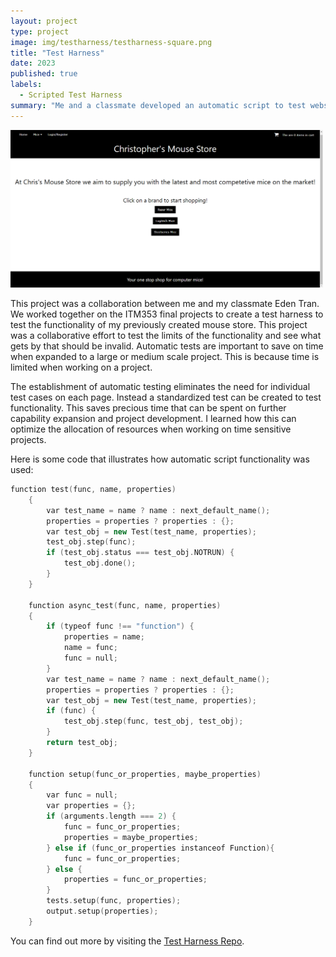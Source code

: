 ```yaml
---
layout: project
type: project
image: img/testharness/testharness-square.png
title: "Test Harness"
date: 2023
published: true
labels:
  - Scripted Test Harness
summary: "Me and a classmate developed an automatic script to test website functionality."
---
```


<div class="text-center p-4">
  <img width="500px" src="../img/MouseShop/landing.png" class="img-thumbnail" >
</div>

This project was a collaboration between me and my classmate Eden Tran. We worked together on the ITM353 final projects to create a test harness to test the functionality of my previously created mouse store. This project was a collaborative effort to test the limits of the functionality and see what gets by that should be invalid. Automatic tests are important to save on time when expanded to a large or medium scale project. This is because time is limited when working on a project.

The establishment of automatic testing eliminates the need for individual test cases on each page. Instead a standardized test can be created to test functionality. This saves precious time that can be spent on further capability expansion and project development. I learned how this can optimize the allocation of resources when working on time sensitive projects.


Here is some code that illustrates how automatic script functionality was used:

```cpp
function test(func, name, properties)
    {
        var test_name = name ? name : next_default_name();
        properties = properties ? properties : {};
        var test_obj = new Test(test_name, properties);
        test_obj.step(func);
        if (test_obj.status === test_obj.NOTRUN) {
            test_obj.done();
        }
    }

    function async_test(func, name, properties)
    {
        if (typeof func !== "function") {
            properties = name;
            name = func;
            func = null;
        }
        var test_name = name ? name : next_default_name();
        properties = properties ? properties : {};
        var test_obj = new Test(test_name, properties);
        if (func) {
            test_obj.step(func, test_obj, test_obj);
        }
        return test_obj;
    }

    function setup(func_or_properties, maybe_properties)
    {
        var func = null;
        var properties = {};
        if (arguments.length === 2) {
            func = func_or_properties;
            properties = maybe_properties;
        } else if (func_or_properties instanceof Function){
            func = func_or_properties;
        } else {
            properties = func_or_properties;
        }
        tests.setup(func, properties);
        output.setup(properties);
    }

```

You can find out more by visiting the [Test Harness Repo](https://github.com/citycoding/ITM353_S23_repo).
